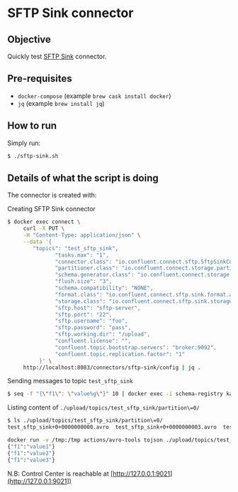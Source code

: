 # SFTP Sink connector

## Objective

Quickly test [SFTP Sink](https://docs.confluent.io/current/connect/kafka-connect-sftp/sink-connector/index.html#quick-start) connector.

## Pre-requisites

* `docker-compose` (example `brew cask install docker`)
* `jq` (example `brew install jq`)

## How to run

Simply run:

```bash
$ ./sftp-sink.sh
```

## Details of what the script is doing

The connector is created with:

Creating SFTP Sink connector

```bash
$ docker exec connect \
     curl -X PUT \
     -H "Content-Type: application/json" \
     --data '{
        "topics": "test_sftp_sink",
               "tasks.max": "1",
               "connector.class": "io.confluent.connect.sftp.SftpSinkConnector",
               "partitioner.class": "io.confluent.connect.storage.partitioner.DefaultPartitioner",
               "schema.generator.class": "io.confluent.connect.storage.hive.schema.DefaultSchemaGenerator",
               "flush.size": "3",
               "schema.compatibility": "NONE",
               "format.class": "io.confluent.connect.sftp.sink.format.avro.AvroFormat",
               "storage.class": "io.confluent.connect.sftp.sink.storage.SftpSinkStorage",
               "sftp.host": "sftp-server",
               "sftp.port": "22",
               "sftp.username": "foo",
               "sftp.password": "pass",
               "sftp.working.dir": "/upload",
               "confluent.license": "",
               "confluent.topic.bootstrap.servers": "broker:9092",
               "confluent.topic.replication.factor": "1"
          }' \
     http://localhost:8083/connectors/sftp-sink/config | jq .
```

Sending messages to topic `test_sftp_sink`

```bash
$ seq -f "{\"f1\": \"value%g\"}" 10 | docker exec -i schema-registry kafka-avro-console-producer --broker-list broker:9092 --topic test_sftp_sink --property value.schema='{"type":"record","name":"myrecord","fields":[{"name":"f1","type":"string"}]}'
```

Listing content of `./upload/topics/test_sftp_sink/partition\=0/`

```bash
$ ls ./upload/topics/test_sftp_sink/partition\=0/
test_sftp_sink+0+0000000000.avro  test_sftp_sink+0+0000000003.avro  test_sftp_sink+0+0000000006.avro  test_sftp_sink+0+0000000009.avro
```

```bash
docker run -v /tmp:/tmp actions/avro-tools tojson ./upload/topics/test_sftp_sink/partition\=0/test_sftp_sink+0+0000000000.avro
{"f1":"value1"}
{"f1":"value2"}
{"f1":"value3"}
```

N.B: Control Center is reachable at [http://127.0.0.1:9021](http://127.0.0.1:9021])
